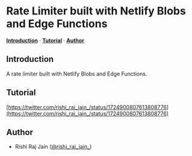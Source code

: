# Rate Limiter built with Netlify Blobs and Edge Functions

<a href="#introduction"><strong>Introduction</strong></a> · <a href="#tutorial"><strong>Tutorial</strong></a> · <a href="#author"><strong>Author</strong></a>
<br/>

## Introduction

A rate limiter built with Netlify Blobs and Edge Functions.

## Tutorial

[https://twitter.com/rishi_raj_jain_/status/1724900807613808776](https://twitter.com/rishi_raj_jain_/status/1724900807613808776)

## Author

- Rishi Raj Jain ([@rishi_raj_jain_](https://twitter.com/rishi_raj_jain_))
